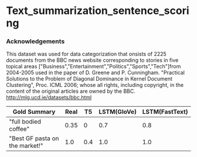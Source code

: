 # Text_summarization_sentence_scoring
<!--
### Instructions to run: 
-  


-unc
-->







### Acknowledgements
This dataset was used for data categorization that onsists of 2225 documents from the BBC news website corresponding to stories in five topical areas ["Business","Entertainment","Politics","Sports","Tech"]from 2004-2005 used in the paper of D. Greene and P. Cunningham. "Practical Solutions to the Problem of Diagonal Dominance in Kernel Document Clustering", Proc. ICML 2006; whose all rights, including copyright, in the content of the original articles are owned by the BBC. http://mlg.ucd.ie/datasets/bbc.html


|Gold Summary | Real | T5 | LSTM(GloVe) | LSTM(FastText) |
|----|--|--|--|--|
|"full bodied coffee"|0.35|0|0.7|0.8|
|"Best GF pasta on the market!"|1.0|0.4|1.0|1.0





